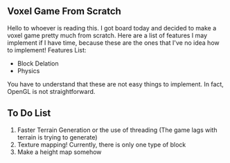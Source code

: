 ## Voxel Game From Scratch

Hello to whoever is reading this. I got board today and decided to make a voxel game pretty much from scratch.
Here are a list of features I may implement if I have time, because these are the ones that I've no idea how to implement! 
Features List:

- Block Delation
- Physics 

You have to understand that these are not easy things to implement. In fact, OpenGL is not straightforward.

## To Do List 

1. Faster Terrain Generation or the use of threading  (The game lags with terrain is trying to generate)
2. Texture mapping! Currently, there is only one type of block 
3. Make a height map somehow